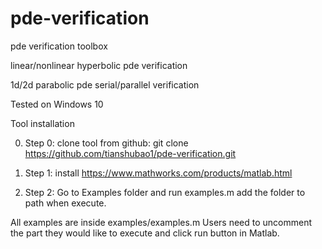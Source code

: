 # pde-verification

pde verification toolbox

linear/nonlinear hyperbolic pde verification

1d/2d parabolic pde serial/parallel verification

Tested on Windows 10

Tool installation

0) Step 0: clone tool from github: git clone https://github.com/tianshubao1/pde-verification.git

1) Step 1: install https://www.mathworks.com/products/matlab.html

2) Step 2: Go to Examples folder and run examples.m
           add the folder to path when execute.

  
   
All examples are inside examples/examples.m 
Users need to uncomment the part they would like to execute and click run button in Matlab.
